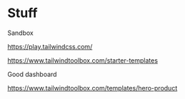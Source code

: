 # Stuff

Sandbox

https://play.tailwindcss.com/



https://www.tailwindtoolbox.com/starter-templates

Good dashboard


https://www.tailwindtoolbox.com/templates/hero-product

